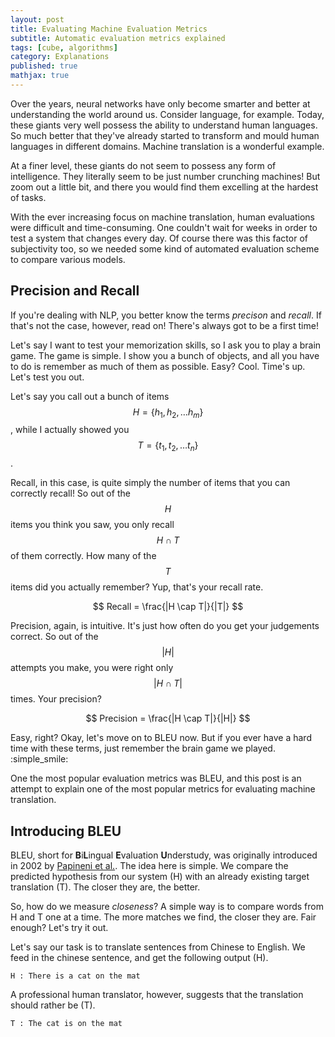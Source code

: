 ```yaml
---
layout: post
title: Evaluating Machine Evaluation Metrics
subtitle: Automatic evaluation metrics explained
tags: [cube, algorithms]
category: Explanations
published: true
mathjax: true
---
```


Over the years, neural networks have only become smarter and better at understanding the world around us. Consider language, for example. Today, these giants very well possess the ability to understand human languages. So much better that they've already started to transform and mould human languages in different domains. Machine translation is a wonderful example.

At a finer level, these giants do not seem to possess any form of intelligence. They literally seem to be just number crunching machines! But zoom out a little bit, and there you would find them excelling at the hardest of tasks.

With the ever increasing focus on machine translation, human evaluations were difficult and time-consuming. One couldn't wait for weeks in order to test a system that changes every day. Of course there was this factor of subjectivity too, so we needed some kind of automated evaluation scheme to compare various models.

## Precision and Recall

If you're dealing with NLP, you better know the terms _precison_ and _recall_. If that's not the case, however, read on! There's always got to be a first time!

Let's say I want to test your memorization skills, so I ask you to play a brain game. The game is simple. I show you a bunch of objects, and all you have to do is remember as much of them as possible.
Easy? Cool. Time's up. Let's test you out.

Let's say you call out a bunch of items $$ H = \{ h_1, h_2, \dots h_m \} $$, while I actually showed you $$ T = \{ t_1, t_2, \dots t_n \} $$.

Recall, in this case, is quite simply the number of items that you can correctly recall! So out of the $$ H $$ items you think you saw, you only recall $$ H \cap T $$ of them correctly. How many of the $$ T $$ items did you actually remember? Yup, that's your recall rate.

$$ Recall = \frac{|H \cap T|}{|T|} $$

Precision, again, is intuitive. It's just how often do you get your judgements correct. So out of the 
$$ | H | $$ attempts you make, you were right only $$ | H \cap T | $$ times. Your precision?

$$ Precision = \frac{|H \cap T|}{|H|} $$

Easy, right? Okay, let's move on to BLEU now. But if you ever have a hard time with these terms, just remember the brain game we played. :simple_smile:

One the most popular evaluation metrics was BLEU, and this post is an attempt to explain one of the most popular metrics for evaluating machine translation.

## Introducing BLEU

BLEU, short for **B**i**L**ingual **E**valuation **U**nderstudy, was originally introduced in 2002 by [Papineni et al.](http://www.aclweb.org/anthology/P02-1040.pdf). The idea here is simple. We compare the predicted hypothesis from our system (H) with an already existing target translation (T). The closer they are, the better.

So, how do we measure _closeness_? A simple way is to compare words from H and T one at a time. The more matches we find, the closer they are. Fair enough? Let's try it out.

Let's say our task is to translate sentences from Chinese to English. We feed in the chinese sentence, and get the following output (H).

```
H : There is a cat on the mat
```

A professional human translator, however, suggests that the translation should rather be (T).

```
T : The cat is on the mat
```
